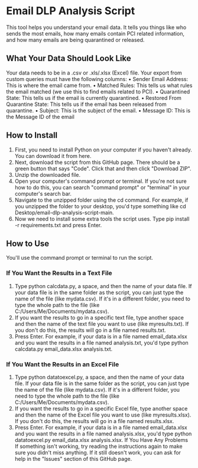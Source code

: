 # Email DLP Analysis Script
This tool helps you understand your email data. It tells you things like who sends the most emails, how many emails contain PCI related information, and how many emails are being quarantined or released.

## What Your Data Should Look Like
Your data needs to be in a .csv or .xls/.xlsx (Excel) file. Your export from custom queries must have the following columns:
• Sender Email Address: This is where the email came from.
•	Matched Rules: This tells us what rules the email matched (we use this to find emails related to PCI).
•	Quarantined State: This tells us if the email is currently quarantined.
•	Restored From Quarantine State: This tells us if the email has been released from quarantine.
•	Subject: This is the subject of the email.
•	Message ID: This is the Message ID of the email

## How to Install
1.	First, you need to install Python on your computer if you haven't already. You can download it from here.
2.	Next, download the script from this GitHub page. There should be a green button that says "Code". Click that and then click "Download ZIP".
3.	Unzip the downloaded file.
4.	Open your computer's command prompt or terminal. If you're not sure how to do this, you can search "command prompt" or "terminal" in your computer's search bar.
5.	Navigate to the unzipped folder using the cd command. For example, if you unzipped the folder to your desktop, you'd type something like cd Desktop/email-dlp-analysis-script-main.
6.	Now we need to install some extra tools the script uses. Type pip install -r requirements.txt and press Enter.

## How to Use
You'll use the command prompt or terminal to run the script.

### If You Want the Results in a Text File
1.	Type python calcdata.py, a space, and then the name of your data file. If your data file is in the same folder as the script, you can just type the name of the file (like mydata.csv). If it's in a different folder, you need to type the whole path to the file (like C:/Users/Me/Documents/mydata.csv).
2.	If you want the results to go in a specific text file, type another space and then the name of the text file you want to use (like myresults.txt). If you don't do this, the results will go in a file named results.txt.
3.	Press Enter.
For example, if your data is in a file named email_data.xlsx and you want the results in a file named analysis.txt, you'd type python calcdata.py email_data.xlsx analysis.txt.

### If You Want the Results in an Excel File
1.	Type python datatoexcel.py, a space, and then the name of your data file. If your data file is in the same folder as the script, you can just type the name of the file (like mydata.csv). If it's in a different folder, you need to type the whole path to the file (like C:/Users/Me/Documents/mydata.csv).
2.	If you want the results to go in a specific Excel file, type another space and then the name of the Excel file you want to use (like myresults.xlsx). If you don't do this, the results will go in a file named results.xlsx.
3.	Press Enter.
For example, if your data is in a file named email_data.xlsx and you want the results in a file named analysis.xlsx, you'd type python datatoexcel.py email_data.xlsx analysis.xlsx.
If You Have Any Problems
If something isn't working, try reading the instructions again to make sure you didn't miss anything. If it still doesn't work, you can ask for help in the "Issues" section of this GitHub page.


